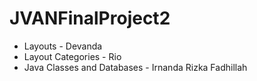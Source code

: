 # JVANFinalProject2

- Layouts - Devanda
- Layout Categories - Rio
- Java Classes and Databases - Irnanda Rizka Fadhillah
